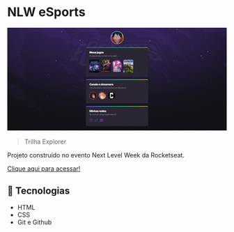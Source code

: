# NLW eSports

![preview](./.github/preview.png)

> Trilha Explorer

Projeto construído no evento Next Level Week da Rocketseat.

[Clique aqui para acessar!](https://dabliuene.github.io/nlw-esports-explorer/)

## 🧰 Tecnologias

- HTML
- CSS
- Git e Github



